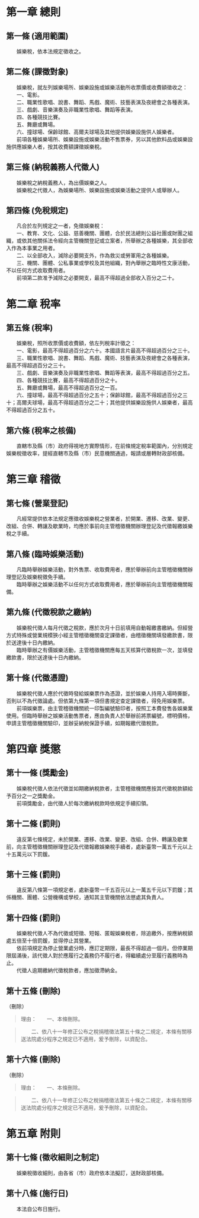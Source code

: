 第一章  總則
============
第一條 (適用範圍)
-----------------
　　娛樂稅，依本法規定徵收之。  


第二條 (課徵對象)
-----------------
　　娛樂稅，就左列娛樂場所、娛樂設施或娛樂活動所收票價或收費額徵收之：  
　　一、電影。  
　　二、職業性歌唱、說書、舞蹈、馬戲、魔術、技藝表演及夜總會之各種表演。  
　　三、戲劇、音樂演奏及非職業性歌唱、舞蹈等表演。  
　　四、各種競技比賽。  
　　五、舞廳或舞場。  
　　六、撞球場、保齡球館、高爾夫球場及其他提供娛樂設施供人娛樂者。  
　　前項各種娛樂場所、娛樂設施或娛樂活動不售票券，另以其他飲料品或娛樂設施供應娛樂人者，按其收費額課徵娛樂稅。  


第三條 (納稅義務人代徵人)
-------------------------
　　娛樂稅之納稅義務人，為出價娛樂之人。  
　　娛樂稅之代徵人，為娛樂場所、娛樂設施或娛樂活動之提供人或舉辦人。  


第四條 (免稅規定)
-----------------
　　凡合於左列規定之一者，免徵娛樂稅：  
　　一、教育、文化、公益、慈善機關、團體，合於民法總則公益社團或財團之組織，或依其他關係法令經向主管機關登記或立案者，所舉辦之各種娛樂，其全部收入作為本事業之用者。  
　　二、以全部收入，減除必要開支外，作為救災或勞軍用之各種娛樂。  
　　三、機關、團體、公私事業或學校及其他組織，對內舉辦之臨時性文康活動，不以任何方式收取費用者。  
　　前項第二款准予減除之必要開支，最高不得超過全部收入百分之二十。  


第二章  稅率
============
第五條 (稅率)
-------------
　　娛樂稅，照所收票價或收費額，依左列稅率計徵之：  
　　一、電影，最高不得超過百分之六十。本國語言片最高不得超過百分之三十。  
　　三、職業性歌唱、說書、舞蹈、馬戲、魔術、技藝表演及夜總會之各種表演，最高不得超過百分之三十。  
　　三、戲劇、音樂演奏及非職業性歌唱、舞蹈等表演，最高不得超過百分之五。  
　　四、各種競技比賽，最高不得超過百分之十。  
　　五、舞廳或舞場，最高不得超過百分之一百。  
　　六、撞球場，最高不得超過百分之五十；保齡球館，最高不得超過百分之三十；高爾夫球場，最高不得超過百分之二十；其他提供娛樂設施供人娛樂者，最高不得超過百分之五十。  


第六條 (稅率之核備)
-------------------
　　直轄市及縣（市）政府得視地方實際情形，在前條規定稅率範圍內，分別規定娛樂稅徵收率，提經直轄市及縣（市）民意機關通過，報請或層轉財政部核備。  


第三章  稽徵
============
第七條 (營業登記)
-----------------
　　凡經常提供依本法規定應徵收娛樂稅之營業者，於開業、遷移、改業、變更、改組、合併、轉讓及歇業時，均應於事前向主管稽徵機關辦理登記及代徵報繳娛樂稅之手續。  


第八條 (臨時娛樂活動)
---------------------
　　凡臨時舉辦娛樂活動，對外售票、收取費用者，應於舉辦前向主管稽徵機關辦理登記及娛樂稅徵免手續。  
　　臨時舉辦之娛樂活動不以任何方式收取費用者，應於舉辦前向主管稽徵機關報備。  


第九條 (代徵稅款之繳納)
-----------------------
　　娛樂稅代徵人每月代徵之稅款，應於次月十日前填用自動報繳書繳納。但經營方式特殊或營業規模狹小經主管稽徵機關查定課徵者，由稽徵機關填發繳款書，限於送達後十日內繳納。  
　　臨時舉辦之有價娛樂活動，主管稽徵機關應每五天核算代徵稅款一次，並填發繳款書，限於送達後十日內繳納。  


第十條 (代徵憑證)
-----------------
　　娛樂稅代徵人應於代徵時發給娛樂票作為憑證，並於娛樂人持用入場時撕斷，否則以不為代徵論處。但依第九條第一項但書規定查定課徵者，得免用娛樂票。  
　　前項娛樂票，由主管稽徵機關統一印製編號驗印者，按照工本費發售各娛樂業使用。但臨時舉辦之娛樂活動售票者，應由負責人於舉辦前將票編號，標明價格，申請主管稽徵機關驗印，並辦妥納稅保證手續，如期報繳代徵稅款。  


第四章  獎懲
============
第十一條 (獎勵金)
-----------------
　　娛樂稅代徵人依法代徵並如期繳納稅款者，主管稽徵機關應按其代徵稅款額給予百分之一之獎勵金。  
　　前項獎勵金，由代徵人於每次繳納稅款時依規定手續扣領。  


第十二條 (罰則)
---------------
　　違反第七條規定，未於開業、遷移、改業、變更、改組、合併、轉讓及歇業前，向主管稽徵機關辦理登記及代徵報繳娛樂稅手續者，處新臺幣一萬五千元以上十五萬元以下罰鍰。  


第十三條 (罰則)
---------------
　　違反第八條第一項規定者，處新臺幣一千五百元以上一萬五千元以下罰鍰；其係機關、團體、公營機構或學校，通知其主管機關依法懲處其負責人。  


第十四條 (罰則)
---------------
　　娛樂稅代徵人不為代徵或短徵、短報、匿報娛樂稅者，除追繳外，按應納稅額處五倍至十倍罰鍰，並得停止其營業。  
　　依前項規定為停止營業處分時，應訂定期限，最長不得超過一個月。但停業期限屆滿後，該代徵人對於應履行之義務仍不履行者，得繼續處分至履行義務時為止。  
　　代徵人逾期繳納代徵稅款者，應加徵滯納金。  


第十五條 (刪除)
---------------
（刪除）  
> 理由：　　一、本條刪除。

> 　　二、依八十一年修正公布之稅捐稽徵法第五十條之二規定，本條有關移送法院處分程序之規定已不適用，爰予刪除，以資配合。



第十六條 (刪除)
---------------
（刪除）  
> 理由：　　一、本條刪除。

> 　　二、依八十一年修正公布之稅捐稽徵法第五十條之二規定，本條有關移送法院處分程序之規定已不適用，爰予刪除，以資配合。



第五章  附則
============
第十七條 (徵收細則之制定)
-------------------------
　　娛樂稅徵收細則，由各省（市）政府依本法擬訂，送財政部核備。  


第十八條 (施行日)
-----------------
　　本法自公布日施行。